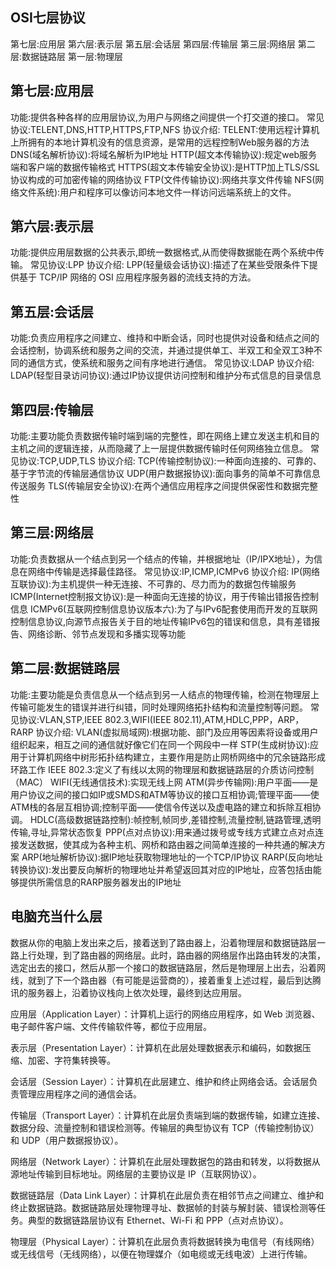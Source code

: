 ## OSI七层协议
第七层:应用层
第六层:表示层
第五层:会话层
第四层:传输层
第三层:网络层
第二层:数据链路层
第一层:物理层

## 第七层:应用层
功能:提供各种各样的应用层协议,为用户与网络之间提供一个打交道的接口。
常见协议:TELENT,DNS,HTTP,HTTPS,FTP,NFS
协议介绍:
TELENT:使用远程计算机上所拥有的本地计算机没有的信息资源，是常用的远程控制Web服务器的方法
DNS(域名解析协议):将域名解析为IP地址
HTTP(超文本传输协议):规定web服务端和客户端的数据传输格式
HTTPS(超文本传输安全协议):是HTTP加上TLS/SSL协议构成的可加密传输的网络协议
FTP(文件传输协议):网络共享文件传输
NFS(网络文件系统):用户和程序可以像访问本地文件一样访问远端系统上的文件。

## 第六层:表示层
功能:提供应用层数据的公共表示,即统一数据格式,从而使得数据能在两个系统中传输。
常见协议:LPP
协议介绍:
LPP(轻量级会话协议):描述了在某些受限条件下提供基于 TCP/IP 网络的 OSI 应用程序服务器的流线支持的方法。

## 第五层:会话层
功能:负责应用程序之间建立、维持和中断会话，同时也提供对设备和结点之间的会话控制，协调系统和服务之间的交流，并通过提供单工、半双工和全双工3种不同的通信方式，使系统和服务之间有序地进行通信。
常见协议:LDAP
协议介绍:
LDAP(轻型目录访问协议):通过IP协议提供访问控制和维护分布式信息的目录信息

## 第四层:传输层
功能:主要功能负责数据传输时端到端的完整性，即在网络上建立发送主机和目的主机之间的逻辑连接，从而隐藏了上一层提供数据传输时任何网络独立信息。
常见协议:TCP,UDP,TLS
协议介绍:
TCP(传输控制协议):一种面向连接的、可靠的、基于字节流的传输层通信协议
UDP(用户数据报协议):面向事务的简单不可靠信息传送服务
TLS(传输层安全协议):在两个通信应用程序之间提供保密性和数据完整性

## 第三层:网络层
功能:负责数据从一个结点到另一个结点的传输，并根据地址（IP/IPX地址），为信息在网络中传输是选择最佳路径。
常见协议:IP,ICMP,ICMPv6
协议介绍:
IP(网络互联协议):为主机提供一种无连接、不可靠的、尽力而为的数据包传输服务
ICMP(Internet控制报文协议):是一种面向无连接的协议，用于传输出错报告控制信息
ICMPv6(互联网控制信息协议版本六):为了与IPv6配套使用而开发的互联网控制信息协议,向源节点报告关于目的地址传输IPv6包的错误和信息，具有差错报告、网络诊断、邻节点发现和多播实现等功能

## 第二层:数据链路层
功能:主要功能是负责信息从一个结点到另一人结点的物理传输，检测在物理层上传输可能发生的错误并进行纠错，同时处理网络拓扑结构和流量控制等问题。
常见协议:VLAN,STP,IEEE 802.3,WIFI(IEEE 802.11),ATM,HDLC,PPP，ARP，RARP
协议介绍:
VLAN(虚拟局域网):根据功能、部门及应用等因素将设备或用户组织起来，相互之间的通信就好像它们在同一个网段中一样
STP(生成树协议):应用于计算机网络中树形拓扑结构建立，主要作用是防止网桥网络中的冗余链路形成环路工作
IEEE 802.3:定义了有线以太网的物理层和数据链路层的介质访问控制 （MAC）
WIFI(无线通信技术):实现无线上网
ATM(异步传输网):用户平面——是用户协议之间的接口如IP或SMDS和ATM等协议的接口互相协调;管理平面——使ATM栈的各层互相协调;控制平面——使信令传送以及虚电路的建立和拆除互相协调。
HDLC(高级数据链路控制):帧控制,帧同步,差错控制,流量控制,链路管理,透明传输,寻址,异常状态恢复
PPP(点对点协议):用来通过拨号或专线方式建立点对点连接发送数据，使其成为各种主机、网桥和路由器之间简单连接的一种共通的解决方案
ARP(地址解析协议):据IP地址获取物理地址的一个TCP/IP协议
RARP(反向地址转换协议):发出要反向解析的物理地址并希望返回其对应的IP地址，应答包括由能够提供所需信息的RARP服务器发出的IP地址


## 电脑充当什么层
数据从你的电脑上发出来之后，接着送到了路由器上，沿着物理层和数据链路层一路上行处理，到了路由器的网络层。此时，路由器的网络层作出路由转发的决策，选定出去的接口，然后从那一个接口的数据链路层，然后是物理层上出去，沿着网线，就到了下一个路由器（有可能是运营商的），接着重复上述过程，最后到达腾讯的服务器上，沿着协议栈向上依次处理，最终到达应用层。

应用层（Application Layer）：计算机上运行的网络应用程序，如 Web 浏览器、电子邮件客户端、文件传输软件等，都位于应用层。

表示层（Presentation Layer）：计算机在此层处理数据表示和编码，如数据压缩、加密、字符集转换等。

会话层（Session Layer）：计算机在此层建立、维护和终止网络会话。会话层负责管理应用程序之间的通信会话。

传输层（Transport Layer）：计算机在此层负责端到端的数据传输，如建立连接、数据分段、流量控制和错误检测等。传输层的典型协议有 TCP（传输控制协议）和 UDP（用户数据报协议）。

网络层（Network Layer）：计算机在此层处理数据包的路由和转发，以将数据从源地址传输到目标地址。网络层的主要协议是 IP（互联网协议）。

数据链路层（Data Link Layer）：计算机在此层负责在相邻节点之间建立、维护和终止数据链路。数据链路层处理物理寻址、数据帧的封装与解封装、错误检测等任务。典型的数据链路层协议有 Ethernet、Wi-Fi 和 PPP（点对点协议）。

物理层（Physical Layer）：计算机在此层负责将数据转换为电信号（有线网络）或无线信号（无线网络），以便在物理媒介（如电缆或无线电波）上进行传输。
